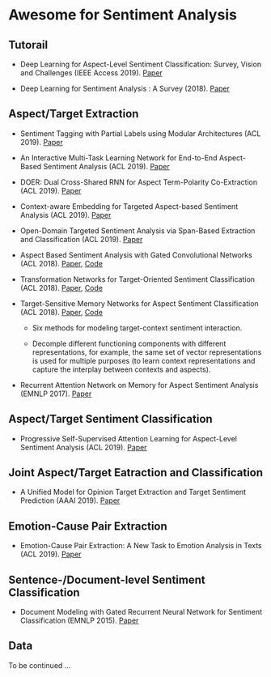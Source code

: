 # Awesome for Sentiment Analysis

## Tutorail

- Deep Learning for Aspect-Level Sentiment Classification: Survey, Vision and Challenges (IEEE Access 2019). [Paper](https://ieeexplore.ieee.org/stamp/stamp.jsp?arnumber=8726353) 

- Deep Learning for Sentiment Analysis : A Survey (2018). [Paper](https://arxiv.org/abs/1801.07883)


## Aspect/Target Extraction

- Sentiment Tagging with Partial Labels using Modular Architectures (ACL 2019). [Paper]()

- An Interactive Multi-Task Learning Network for End-to-End Aspect-Based Sentiment Analysis (ACL 2019). [Paper]()


- DOER: Dual Cross-Shared RNN for Aspect Term-Polarity Co-Extraction (ACL 2019). [Paper]()


- Context-aware Embedding for Targeted Aspect-based Sentiment Analysis (ACL 2019). [Paper](http://arxiv.org/abs/1906.06945)


- Open-Domain Targeted Sentiment Analysis via Span-Based Extraction and Classification (ACL 2019). [Paper](http://arxiv.org/abs/1906.03820)


- Aspect Based Sentiment Analysis with Gated Convolutional Networks (ACL 2018). [Paper](https://arxiv.org/abs/1805.07043), [Code](https://github.com/wxue004cs/GCAE)


- Transformation Networks for Target-Oriented Sentiment Classification (ACL 2018). [Paper](https://aclweb.org/anthology/papers/P/P18/P18-1087/), [Code]()


- Target-Sensitive Memory Networks for Aspect Sentiment Classification (ACL 2018). [Paper](https://aclweb.org/anthology/papers/P/P18/P18-1088/), [Code]()

   - Six methods for modeling target-context sentiment interaction.

   - Decomple different functioning components with different representations, for example, the same set of vector representations is used for multiple purposes (to learn context representations and capture the interplay between contexts and aspects).


- Recurrent Attention Network on Memory for Aspect Sentiment Analysis (EMNLP 2017). [Paper]()

## Aspect/Target Sentiment Classification

- Progressive Self-Supervised Attention Learning for Aspect-Level Sentiment Analysis (ACL 2019). [Paper]()

## Joint Aspect/Target Eatraction and Classification

- A Unified Model for Opinion Target Extraction and Target Sentiment Prediction (AAAI 2019). [Paper](https://arxiv.org/abs/1811.05082) 


## Emotion-Cause Pair Extraction

- Emotion-Cause Pair Extraction: A New Task to Emotion Analysis in Texts  (ACL 2019). [Paper]()

## Sentence-/Document-level Sentiment Classification

- Document Modeling with Gated Recurrent Neural Network for Sentiment Classification (EMNLP 2015). [Paper]()


## Data

To be continued ...
